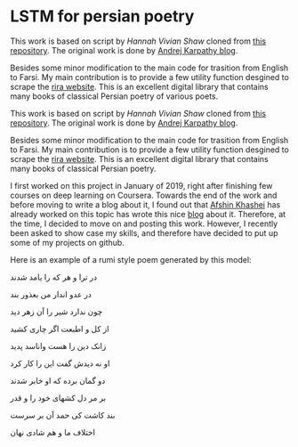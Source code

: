 
# LSTM for persian poetry

This work is based on script by *Hannah Vivian Shaw* cloned from <a href="https://github.com/vivshaw/shakespeare-LSTM">this repository</a>. The original work is done by  <a href="http://karpathy.github.io/2015/05/21/rnn-effectiveness/
">Andrej Karpathy blog</a>.

Besides some minor modification to the main code for trasition from English to Farsi. My main contribution is to provide a few utility function desgined to scrape the <a href="https://rira.ir/?page=view&mod=public&obj=module&id=classicpoems">rira website</a>. This is an excellent digital library that contains many books of classical Persian poetry of various poets.

This work is based on script by *Hannah Vivian Shaw* cloned from <a href="https://github.com/vivshaw/shakespeare-LSTM">this repository</a>. The original work is done by  <a href="http://karpathy.github.io/2015/05/21/rnn-effectiveness/
">Andrej Karpathy blog</a>.

Besides some minor modification to the main code for trasition from English to Farsi. My main contribution is to provide a few utility function desgined to scrape the <a href="https://rira.ir/?page=view&mod=public&obj=module&id=classicpoems">rira website</a>. This is an excellent digital library that contains many books of classical Persian poetry.


I first worked on this project in January of 2019, right after finishing few courses on deep learning on Coursera. Towards the end of the work and before moving to write a blog about it, I found out that <a href="https://www.linkedin.com/in/khashei/
">Afshin Khashei</a> has already worked on this topic has wrote this nice <a href="https://www.linkedin.com/pulse/trying-rnn-based-character-models-persian-poetry-afshin-khashei/">blog</a> about it. Therefore, at the time, I decided to move on and posting this work. However, I recently been asked to show case my skills, and therefore have decided to put up some of my projects on github.

Here is an example of a rumi style poem generated by this model:



در ترا و هر که را یامد شدند

در عدو اندار من بعذور بند

چون ندارد شیر را آن زهر دید

از کل و اطبعت اگر چاری کشید

زانک دین را هست واناسد پدید

او نه دیدش گفت این را کار کرد

دو گمان برده که او خابر شدند

بر مر دل کشهای خود را و قدر

بند کاشت کی حمد آن بر سرست

اختلاف ما و هم شادی نهان


